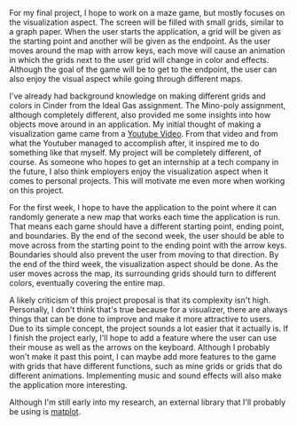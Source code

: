 For my final project, I hope to work on a maze game, but mostly focuses on the visualization aspect. The screen will be filled with small grids, similar to a graph paper. When the user starts the application, a grid will be given as the starting point and another will be given as the endpoint. As the user moves around the map with arrow keys, each move will cause an animation in which the grids next to the user grid will change
in color and effects. Although the goal of the game will be to get to the endpoint, the user can also enjoy the visual aspect while going through different maps.

I've already had background knowledge on making different grids and colors in Cinder from the Ideal Gas assignment. The Mino-poly assignment, although completely different, also provided me some insights into how objects move around in an application. My initial thought of making a visualization game came from a [Youtube Video](https://www.youtube.com/watch?v=msttfIHHkak&ab_channel=Cl%C3%A9mentMihailescu). From that video and from what the Youtuber managed to accomplish after, it inspired me to do something like that myself. My project will be completely different, of course. As someone who hopes to get an internship at a tech company in the future, I also think employers enjoy the visualization aspect when it comes to personal projects. This will motivate me even more when working on this project.
  
For the first week, I hope to have the application to the point where it can randomly generate a new map that works each time the application is run. That means each game should have a different starting point, ending point, and boundaries. By the end of the second week, the user should be able to move across from the starting point to the ending point with the arrow keys. Boundaries should also prevent the user from moving to that direction. By the end of the third week, the visualization aspect should be done. As the user moves across the map, its surrounding grids should turn to different colors, eventually covering the entire map.
  
A likely criticism of this project proposal is that its complexity isn't high. Personally, I don't think that's true because for a visualizer, there are always things that can be done to improve and make it more attractive to users. Due to its simple concept, the project sounds a lot easier that it actually is. If I finish the project early, I'll hope to add a feature where the user can use their mouse as well as the arrows on the keyboard. Although I probably won't make it past this point, I can maybe add more features to the game with grids that have different functions, such as mine grids or grids that do different animations. Implementing music and sound effects will also make the application more interesting.
  
Although I'm still early into my research, an external library that I'll probably be using is 
[matplot](https://github.com/lava/matplotlib-cpp). 